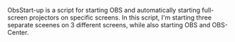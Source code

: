 ObsStart-up is a script for starting OBS and automatically starting full-screen projectors on specific screens. In this script, I'm starting three separate sceenes on 3 different screens, while also starting OBS and OBS-Center.
